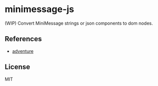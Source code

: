 # minimessage-js
(WIP) Convert MiniMessage strings or json components to dom nodes.

## References
- [adventure](https://github.com/KyoriPowered/adventure)

## License
MIT

